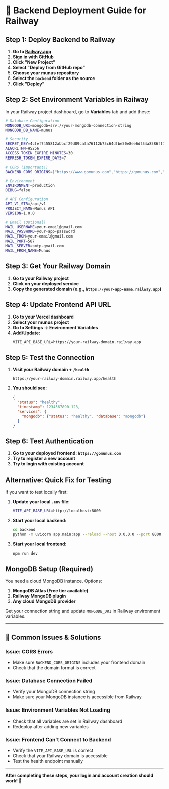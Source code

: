 # 🚀 Backend Deployment Guide for Railway

## **Step 1: Deploy Backend to Railway**

1. **Go to [Railway.app](https://railway.app)**
2. **Sign in with GitHub**
3. **Click "New Project"**
4. **Select "Deploy from GitHub repo"**
5. **Choose your munus repository**
6. **Select the `backend` folder as the source**
7. **Click "Deploy"**

## **Step 2: Set Environment Variables in Railway**

In your Railway project dashboard, go to **Variables** tab and add these:

```bash
# Database Configuration
MONGODB_URI=mongodb+srv://your-mongodb-connection-string
MONGODB_DB_NAME=munus

# Security
SECRET_KEY=4cfef7455812abbcf29d89cafa76112b75c64dfbe50e8ee6df54a8586ff1db8a
ALGORITHM=HS256
ACCESS_TOKEN_EXPIRE_MINUTES=30
REFRESH_TOKEN_EXPIRE_DAYS=7

# CORS (Important!)
BACKEND_CORS_ORIGINS=["https://www.gomunus.com","https://gomunus.com","https://api.gomunus.com"]

# Environment
ENVIRONMENT=production
DEBUG=false

# API Configuration
API_V1_STR=/api/v1
PROJECT_NAME=Munus API
VERSION=1.0.0

# Email (Optional)
MAIL_USERNAME=your-email@gmail.com
MAIL_PASSWORD=your-app-password
MAIL_FROM=your-email@gmail.com
MAIL_PORT=587
MAIL_SERVER=smtp.gmail.com
MAIL_FROM_NAME=Munus
```

## **Step 3: Get Your Railway Domain**

1. **Go to your Railway project**
2. **Click on your deployed service**
3. **Copy the generated domain (e.g., `https://your-app-name.railway.app`)**

## **Step 4: Update Frontend API URL**

1. **Go to your Vercel dashboard**
2. **Select your munus project**
3. **Go to Settings → Environment Variables**
4. **Add/Update:**
   ```
   VITE_API_BASE_URL=https://your-railway-domain.railway.app
   ```

## **Step 5: Test the Connection**

1. **Visit your Railway domain + `/health`**
   ```
   https://your-railway-domain.railway.app/health
   ```
2. **You should see:**
   ```json
   {
     "status": "healthy",
     "timestamp": 1234567890.123,
     "services": {
       "mongodb": {"status": "healthy", "database": "mongodb"}
     }
   }
   ```

## **Step 6: Test Authentication**

1. **Go to your deployed frontend: `https://gomunus.com`**
2. **Try to register a new account**
3. **Try to login with existing account**

## **Alternative: Quick Fix for Testing**

If you want to test locally first:

1. **Update your local `.env` file:**
   ```bash
   VITE_API_BASE_URL=http://localhost:8000
   ```

2. **Start your local backend:**
   ```bash
   cd backend
   python -m uvicorn app.main:app --reload --host 0.0.0.0 --port 8000
   ```

3. **Start your local frontend:**
   ```bash
   npm run dev
   ```

## **MongoDB Setup (Required)**

You need a cloud MongoDB instance. Options:

1. **MongoDB Atlas (Free tier available)**
2. **Railway MongoDB plugin**
3. **Any cloud MongoDB provider**

Get your connection string and update `MONGODB_URI` in Railway environment variables.

---

## **🚨 Common Issues & Solutions**

### **Issue: CORS Errors**
- Make sure `BACKEND_CORS_ORIGINS` includes your frontend domain
- Check that the domain format is correct

### **Issue: Database Connection Failed**
- Verify your MongoDB connection string
- Make sure your MongoDB instance is accessible from Railway

### **Issue: Environment Variables Not Loading**
- Check that all variables are set in Railway dashboard
- Redeploy after adding new variables

### **Issue: Frontend Can't Connect to Backend**
- Verify the `VITE_API_BASE_URL` is correct
- Check that your Railway domain is accessible
- Test the health endpoint manually

---

**After completing these steps, your login and account creation should work! 🎉** 